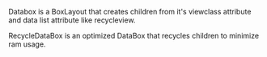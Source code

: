 Databox is a BoxLayout that creates children from it's viewclass attribute and data list attribute like recycleview.

RecycleDataBox is an optimized DataBox that recycles children to minimize ram usage.
